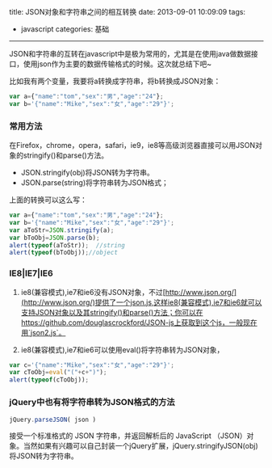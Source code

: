 title: JSON对象和字符串之间的相互转换
date: 2013-09-01 10:09:09
tags:
- javascript
categories: 基础

---

JSON和字符串的互转在javascript中是极为常用的，尤其是在使用java做数据接口，使用json作为主要的数据传输格式的时候。这次就总结下吧~

比如我有两个变量，我要将a转换成字符串，将b转换成JSON对象：

```javascript
var a={"name":"tom","sex":"男","age":"24"};
var b='{"name":"Mike","sex":"女","age":"29"}';
```
### 常用方法
在Firefox，chrome，opera，safari，ie9，ie8等高级浏览器直接可以用JSON对象的stringify()和parse()方法。
<!-- more -->
* JSON.stringify(obj)将JSON转为字符串。
* JSON.parse(string)将字符串转为JSON格式；

上面的转换可以这么写：

```javascript
var a={"name":"tom","sex":"男","age":"24"};
var b='{"name":"Mike","sex":"女","age":"29"}';
var aToStr=JSON.stringify(a);
var bToObj=JSON.parse(b);
alert(typeof(aToStr));  //string
alert(typeof(bToObj));//object
```
### IE8|IE7|IE6
1. ie8(兼容模式),ie7和ie6没有JSON对象，不过[http://www.json.org/](http://www.json.org/)提供了一个json.js,这样ie8(兼容模式),ie7和ie6就可以支持JSON对象以及其stringify()和parse()方法；你可以在https://github.com/douglascrockford/JSON-js上获取到这个js，一般现在用`json2.js`。

2. ie8(兼容模式),ie7和ie6可以使用eval()将字符串转为JSON对象，

```javascript
var c='{"name":"Mike","sex":"女","age":"29"}';
var cToObj=eval("("+c+")");
alert(typeof(cToObj));
```

### jQuery中也有将字符串转为JSON格式的方法
```javascript
jQuery.parseJSON( json )
```
接受一个标准格式的 JSON 字符串，并返回解析后的 JavaScript （JSON）对象。当然如果有兴趣可以自己封装一个jQuery扩展，jQuery.stringifyJSON(obj)将JSON转为字符串。